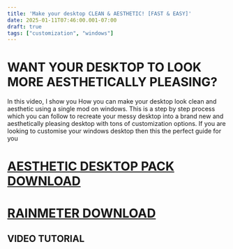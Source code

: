 ```yaml
---
title: 'Make your desktop CLEAN & AESTHETIC! [FAST & EASY]'
date: 2025-01-11T07:46:00.001-07:00
draft: true
tags: ["customization", "windows"]
---
```



WANT YOUR DESKTOP TO LOOK MORE AESTHETICALLY PLEASING?
======================================================

In this video, I show you How you can make your desktop look clean and aesthetic using a single mod on windows. This is a step by step process which you can follow to recreate your messy desktop into a brand new and aesthetically pleasing desktop with tons of customization options. If you are looking to customise your windows desktop then this the perfect guide for you

  

[AESTHETIC DESKTOP PACK DOWNLOAD](https://www.mediafire.com/file/8eb4ovveowyvcap/Aesthetic_Desktop_%2528GB%2529.zip/file)
===========================================================================================================================

[RAINMETER DOWNLOAD](https://www.rainmeter.net/)
==================================================

VIDEO TUTORIAL
--------------